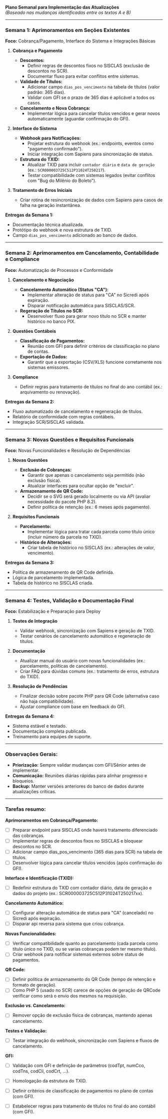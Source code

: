 **Plano Semanal para Implementação das Atualizações**  
*(Baseado nas mudanças identificadas entre os textos A e B)*  

---

### **Semana 1: Aprimoramentos em Seções Existentes**  
**Foco:** Cobrança/Pagamento, Interface do Sistema e Integrações Básicas  

1. **Cobrança e Pagamento**  
   - **Descontos:**  
     - Definir regras de descontos fixos no SISCLAS (exclusão de descontos no SCR).  
     - Documentar fluxo para evitar conflitos entre sistemas.  
   - **Validade de Títulos:**  
     - Adicionar campo `dias_pos_vencimento` na tabela de títulos (valor padrão: 365 dias).  
     - Validar com GFI se o prazo de 365 dias é aplicável a todos os casos.  
   - **Cancelamento e Nova Cobrança:**  
     - Implementar lógica para cancelar títulos vencidos e gerar novos automaticamente (aguardar confirmação do GFI).  

2. **Interface do Sistema**  
   - **Webhook para Notificações:**  
     - Projetar estrutura do webhook (ex.: endpoints, eventos como "pagamento confirmado").  
     - Iniciar integração com Sapiens para sincronização de status.  
   - **Estrutura do TXID:**  
     - Atualizar TXID para incluir `contador diário` e `data de geração` (ex.: `SCR000003725C512P31024T250217`).  
     - Testar compatibilidade com sistemas legados (evitar conflitos com "Bug do Milênio do Boleto").  

3. **Tratamento de Erros Iniciais**  
   - Criar rotina de resincronização de dados com Sapiens para casos de falha na geração instantânea.  

**Entregas da Semana 1:**  
- Documentação técnica atualizada.  
- Protótipo do webhook e nova estrutura de TXID.  
- Campo `dias_pos_vencimento` adicionado ao banco de dados.  

---

### **Semana 2: Aprimoramentos em Cancelamento, Contabilidade e Compliance**  
**Foco:** Automatização de Processos e Conformidade  

1. **Cancelamento e Negociação**  
   - **Cancelamento Automático (Status "CA"):**  
     - Implementar alteração de status para "CA" no Sicredi após expiração.  
     - Disparar notificação automática para SISCLAS/SCR.  
   - **Regeração de Títulos no SCR:**  
     - Desenvolver fluxo para gerar novo título no SCR e manter histórico no banco PIX.  

2. **Questões Contábeis**  
   - **Classificação de Pagamentos:**  
     - Reunião com GFI para definir critérios de classificação no plano de contas.  
   - **Exportação de Dados:**  
     - Garantir que a exportação (CSV/XLS) funcione corretamente nos sistemas emissores.  

3. **Compliance**  
   - Definir regras para tratamento de títulos no final do ano contábil (ex.: arquivamento ou renovação).  

**Entregas da Semana 2:**  
- Fluxo automatizado de cancelamento e regeneração de títulos.  
- Relatório de conformidade com regras contábeis.  
- Integração SCR/SISCLAS validada.  

---

### **Semana 3: Novas Questões e Requisitos Funcionais**  
**Foco:** Novas Funcionalidades e Resolução de Dependências  

1. **Novas Questões**  
   - **Exclusão de Cobranças:**  
     - Garantir que apenas o cancelamento seja permitido (não exclusão física).  
     - Atualizar interfaces para ocultar opção de "excluir".  
   - **Armazenamento de QR Code:**  
     - Decidir se o SVG será gerado localmente ou via API (avaliar necessidade do pacote PHP 8.2).  
     - Definir política de retenção (ex.: 6 meses após pagamento).  

2. **Requisitos Funcionais**  
   - **Parcelamento:**  
     - Implementar lógica para tratar cada parcela como título único (incluir número da parcela no TXID).  
   - **Histórico de Alterações:**  
     - Criar tabela de histórico no SISCLAS (ex.: alterações de valor, vencimento).  

**Entregas da Semana 3:**  
- Política de armazenamento de QR Code definida.  
- Lógica de parcelamento implementada.  
- Tabela de histórico no SISCLAS criada.  

---

### **Semana 4: Testes, Validação e Documentação Final**  
**Foco:** Estabilização e Preparação para Deploy  

1. **Testes de Integração**  
   - Validar webhook, sincronização com Sapiens e geração de TXID.  
   - Testar cenários de cancelamento automático e regeneração de títulos.  

2. **Documentação**  
   - Atualizar manual do usuário com novas funcionalidades (ex.: parcelamento, políticas de cancelamento).  
   - Criar FAQ para dúvidas comuns (ex.: tratamento de erros, estrutura do TXID).  

3. **Resolução de Pendências**  
   - Finalizar decisão sobre pacote PHP para QR Code (alternativa caso não haja compatibilidade).  
   - Ajustar compliance com base em feedback do GFI.  

**Entregas da Semana 4:**  
- Sistema estável e testado.  
- Documentação completa publicada.  
- Treinamento para equipes de suporte.  

---

### **Observações Gerais:**  
- **Priorização:** Sempre validar mudanças com GFI/Sênior antes de implementar.  
- **Comunicação:** Reuniões diárias rápidas para alinhar progresso e bloqueios.  
- **Backup:** Manter versões anteriores do banco de dados durante atualizações críticas.  


---

### Tarefas resumo:

**Aprimoramentos em Cobrança/Pagamento:**
- [ ] Preparar endpoint para SISCLAS onde haverá tratamento diferenciado das cobranças.
- [ ] Implementar regras de descontos fixos no SISCLAS e bloquear descontos no SCR.
- [ ] Adicionar campo dias_pos_vencimento (365 dias para SCR) na tabela de títulos.
- [ ] Desenvolver lógica para cancelar títulos vencidos (após confirmação do GFI).

**Interface e Identificação (TXID):**
- [ ] Redefinir estrutura do TXID com contador diário, data de geração e dados do projeto (ex.: SCR000003725C512P31024T250217xx).

**Cancelamento Automático:**
- [ ] Configurar alteração automática de status para "CA" (cancelado) no Sicredi após expiração.
- [ ] Disparar api reversa para sistema que criou cobrança.

**Novas Funcionalidades:**
- [ ] Verificar compatibilidade quanto ao parcelamento (cada parcela como título único no TXID, ou se varias cobranças podem ter mesmo título).
- [ ] Criar webhook para notificar sistemas externos sobre status de pagamentos.

**QR Code:**
- [ ] Definir política de armazenamento do QR Code (tempo de retenção e formato de geração).
- [ ] Como PHP 5 (usado no SCR) carece de opções de geração de QRCode verificar como será o envio dos mesmos na requisição.

**Exclusão vs. Cancelamento:**
- [ ] Remover opção de exclusão física de cobranças, mantendo apenas cancelamento.

**Testes e Validação:**
- [ ] Testar integração do webhook, sincronização com Sapiens e fluxos de cancelamento.

**GFI:**
- [ ] Validação com GFI e definição de parâmetros (codTpt, numCco, codTns, codCli, codCrt, ...).
- [ ] Homologação da estrutura do TXID.
- [ ] Definir critérios de classificação de pagamentos no plano de contas (com GFI).
- [ ] Estabelecer regras para tratamento de títulos no final do ano contábil (com GFI).

